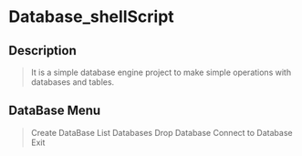 # Database_shellScript
## Description
> It is a simple database engine project to make simple operations with databases and tables. 

<a name="desc"></a>
## DataBase Menu
> Create DataBase
> List Databases
> Drop Database
> Connect to Database
> Exit 

